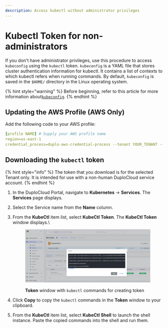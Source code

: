 ```yaml
---
description: Access kubectl without administrator privileges
---
```


# Kubectl Token for non-administrators

If you don't have administrator privileges, use this procedure to access `kubeconfig` using the `kubectl` token. `kubeconfig` is a YAML file that stores cluster authentication information for kubectl. It contains a list of contexts to which kubectl refers when running commands. By default, `kubeconfig` is saved in the `$HOME/` directory in the Linux operating system.

{% hint style="warning" %}
Before beginning, refer to this article for more information about[`kubeconfig`](https://kubernetes.io/docs/concepts/configuration/organize-cluster-access-kubeconfig/).
{% endhint %}

## Updating the AWS Profile (AWS Only)&#x20;

Add the following code to your AWS profile:

```yaml
[profile NAME] # Supply your AWS profile name
region=us-east-1
credential_process=duplo-aws-credential-process --tenant YOUR_TENANT --host --interactive
```

## Downloading the `kubectl` token

{% hint style="info" %}
The token that you download is for the selected Tenant only. It is intended for use with a non-human DuploCloud service account.
{% endhint %}

1. In the DuploCloud Portal, navigate to **Kubernetes** -> **Services**. The **Services** page displays.
2. Select the Service name from the **Name** column.
3.  From the **KubeCtl** item list, select **KubeCtl Token**. The **KubeCtl Token** window displays.\


    <figure><img src="../../.gitbook/assets/Screenshot (350).png" alt=""><figcaption><p><strong>Token</strong> window with <code>kubectl</code> commands for creating token</p></figcaption></figure>
4. Click **Copy** to copy the `kubectl` commands in the **Token** window to your clipboard.
5. From the **KubeCtl** item list, select **KubeCtl Shell** to launch the shell instance. Paste the copied commands into the shell and run them.
